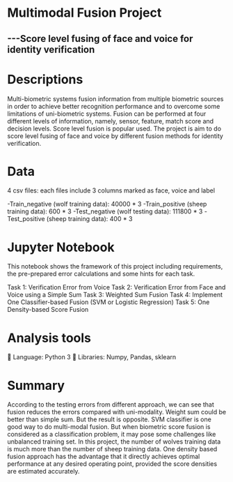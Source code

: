 # Multimodal Fusion Project
##                  ---Score level fusing of face and voice for identity verification

# Descriptions

  Multi-biometric systems fusion information from multiple biometric sources in order to achieve better recognition performance and to overcome some limitations of uni-biometric systems. Fusion can be performed at four different levels of information, namely, sensor, feature, match score and decision levels. Score level fusion is popular used. The project is aim to do score level fusing of face and voice by different fusion methods for identity verification.

# Data
  4 csv files: each files include 3 columns marked as face, voice and label

-Train_negative (wolf training data): 40000 * 3
-Train_positive (sheep training data): 600 * 3
-Test_negative (wolf testing data): 111800 * 3
-Test_positive (sheep training data): 400 * 3

# Jupyter Notebook

  This notebook shows the framework of this project including requirements, the pre-prepared error calculations and some hints for each task. 

  Task 1: Verification Error from Voice
  Task 2: Verification Error from Face and Voice using a Simple Sum
  Task 3: Weighted Sum Fusion
  Task 4: Implement One Classifier-based Fusion (SVM or Logistic Regression)
  Task 5: One Density-based Score Fusion

# Analysis tools

	Language: Python 3
	Libraries: Numpy, Pandas, sklearn

# Summary

  According to the testing errors from different approach, we can see that fusion reduces the errors compared with uni-modality. Weight sum could be better than simple sum. But the result is opposite. SVM classifier is one good way to do multi-modal fusion. But when biometric score fusion is considered as a classification problem, it may pose some challenges like unbalanced training set. In this project, the number of wolves training data is much more than the number of sheep training data. One density based fusion approach has the advantage that it directly achieves optimal performance at any desired operating point, provided the score densities are estimated accurately.
